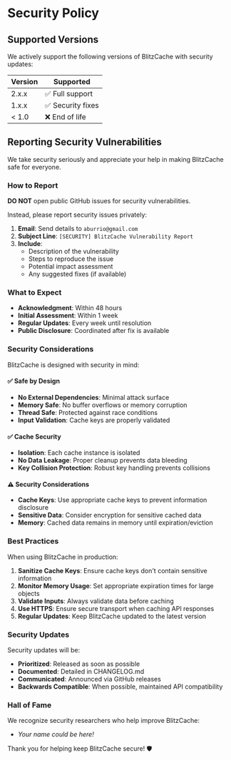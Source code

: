 # Security Policy

## Supported Versions

We actively support the following versions of BlitzCache with security updates:

| Version | Supported          |
| ------- | ------------------ |
| 2.x.x   | ✅ Full support    |
| 1.x.x   | ✅ Security fixes  |
| < 1.0   | ❌ End of life     |

## Reporting Security Vulnerabilities

We take security seriously and appreciate your help in making BlitzCache safe for everyone.

### How to Report

**DO NOT** open public GitHub issues for security vulnerabilities.

Instead, please report security issues privately:

1. **Email**: Send details to `aburrio@gmail.com`
2. **Subject Line**: `[SECURITY] BlitzCache Vulnerability Report`
3. **Include**:
   - Description of the vulnerability
   - Steps to reproduce the issue
   - Potential impact assessment
   - Any suggested fixes (if available)

### What to Expect

- **Acknowledgment**: Within 48 hours
- **Initial Assessment**: Within 1 week
- **Regular Updates**: Every week until resolution
- **Public Disclosure**: Coordinated after fix is available

### Security Considerations

BlitzCache is designed with security in mind:

#### ✅ **Safe by Design**
- **No External Dependencies**: Minimal attack surface
- **Memory Safe**: No buffer overflows or memory corruption
- **Thread Safe**: Protected against race conditions
- **Input Validation**: Cache keys are properly validated

#### ✅ **Cache Security**
- **Isolation**: Each cache instance is isolated
- **No Data Leakage**: Proper cleanup prevents data bleeding
- **Key Collision Protection**: Robust key handling prevents collisions

#### ⚠️ **Security Considerations**
- **Cache Keys**: Use appropriate cache keys to prevent information disclosure
- **Sensitive Data**: Consider encryption for sensitive cached data
- **Memory**: Cached data remains in memory until expiration/eviction

### Best Practices

When using BlitzCache in production:

1. **Sanitize Cache Keys**: Ensure cache keys don't contain sensitive information
2. **Monitor Memory Usage**: Set appropriate expiration times for large objects
3. **Validate Inputs**: Always validate data before caching
4. **Use HTTPS**: Ensure secure transport when caching API responses
5. **Regular Updates**: Keep BlitzCache updated to the latest version

### Security Updates

Security updates will be:
- **Prioritized**: Released as soon as possible
- **Documented**: Detailed in CHANGELOG.md
- **Communicated**: Announced via GitHub releases
- **Backwards Compatible**: When possible, maintained API compatibility

### Hall of Fame

We recognize security researchers who help improve BlitzCache:

- *Your name could be here!*

Thank you for helping keep BlitzCache secure! 🛡️
